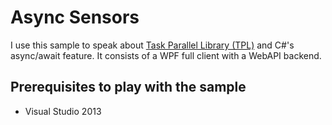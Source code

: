 # Async Sensors

I use this sample to speak about [Task Parallel Library (TPL)](http://msdn.microsoft.com/en-us/library/dd460717.aspx) and C#'s async/await feature.
It consists of a WPF full client with a WebAPI backend.
  
## Prerequisites to play with the sample

* Visual Studio 2013
